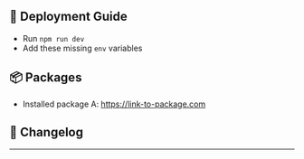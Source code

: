 ## 🚀 Deployment Guide

- Run `npm run dev`
- Add these missing `env` variables

## 📦 Packages

- Installed package A: https://link-to-package.com

## 📝 Changelog


<hr>

